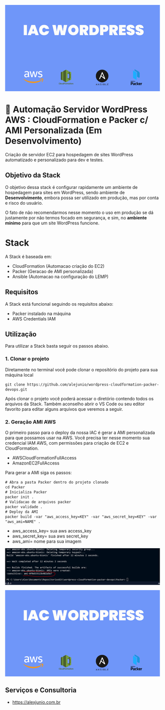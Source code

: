![alt text](https://github.com/alejunio/wordpress-cloudformation-packer-devops/blob/main/img/iac-wordpress-aws-alexjunio.png?raw=true)

# 🚀  Automação Servidor WordPress AWS : CloudFormation e Packer c/ AMI Personalizada (Em Desenvolvimento)

Criação de servidor EC2 para hospedagem de sites WordPress automatizado e personalizado para dev e testes.


## Objetivo da Stack

O objetivo dessa stack é configurar rapidamente um ambiente de hospedagem para sites em WordPress, sendo ambiente de **Desenvolvimento**, embora possa ser utilizado em produção, mas por conta e risco do usuário.

O fato de não recomendarmos nesse momento o uso em produção se dá justamente por não termos focado em segurança, e sim, no **ambiente mínimo** para que um site WordPress funcione.

# Stack
A Stack é baseada em:

* CloudFormation (Automacao criação do EC2)
* Packer (Geracao de AMI personalizada)
* Ansible (Automacao na configuração do LEMP)


## Requisitos

A Stack está funcional seguindo os requisitos abaixo:
* Packer instalado na máquina
* AWS Credentials IAM

## Utilização

Para utilizar a Stack basta seguir os passos abaixo.

### 1. Clonar o projeto
Diretamente no terminal você pode clonar o repositório do projeto para sua máquina local

```shell
git clone https://github.com/alejunio/wordpress-cloudformation-packer-devops.git
```
Após clonar o projeto você poderá acessar o diretório contendo todos os arquivos da Stack. 
Também aconselho abrir o VS Code ou seu editor favorito para editar alguns arquivos que veremos a seguir.

### 2. Geração AMI AWS
O primeiro passo para o deploy da nossa IAC é gerar a AMI personalizada para que possamos usar na AWS.
Você precisa ter nesse momento sua credencial IAM AWS, com permissões para criação de EC2 e CloudFormation.

* AWSCloudFormationFullAccess
* AmazonEC2FullAccess

Para gerar a AMI siga os passos:
```shell
# Abra a pasta Packer dentro do projeto clonado
cd Packer
# Inicializa Packer
packer init .
# Validacao de arquivos packer
packer validade .
# Deploy da AMI
packer build -var "aws_access_key=KEY" -var "aws_secret_key=KEY" -var "aws_ami=NAME" .
```
* aws_access_key= sua aws access_key
* aws_secret_key= sua aws secret_key
* aws_ami= nome para sua imagem

![alt text](https://github.com/alejunio/wordpress-cloudformation-packer-devops/blob/main/img/ami.PNG?raw=true)

![alt text](https://github.com/alejunio/wordpress-cloudformation-packer-devops/blob/main/img/iac-wordpress-aws-alexjunio.png?raw=true)



## Serviços e Consultoria
* https://alexjunio.com.br

